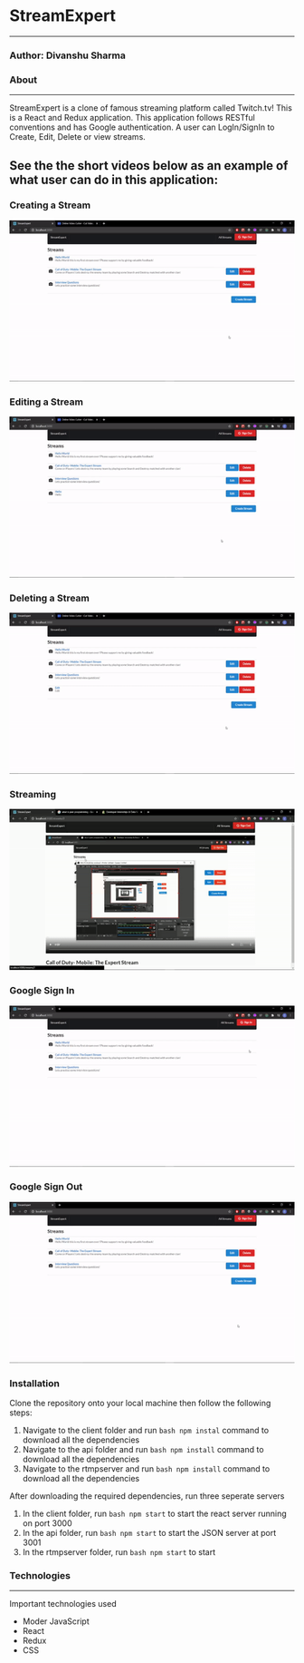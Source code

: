 # StreamExpert
----------
### Author: Divanshu Sharma

### About
----------
StreamExpert is a clone of famous streaming platform called Twitch.tv! This is a React and Redux application. This application follows RESTful conventions and has Google authentication. A user can LogIn/SignIn to Create, Edit, Delete or view streams. 


See the the short videos below as an example of what user can do in this application: 
----------
### Creating a Stream
![Create Stream Demo](/streams/images_gif/create.gif)

### Editing a Stream
![Edit Stream Demo](/streams/images_gif/edit.gif)

### Deleting a Stream
![Delete Stream Demo](/streams/images_gif/Delete.gif)

### Streaming
![Streaming Demo](/streams/images_gif/Streaming.gif)

### Google Sign In
![Google Sign In Demo](/streams/images_gif/SignIn.gif)

### Google Sign Out
![Google Sign Out Demo](/streams/images_gif/signout.gif)

### Installation 
Clone the repository onto your local machine then follow the following steps:
1) Navigate to the client folder and run ```bash npm instal``` command to download all the dependencies
2) Navigate to the api folder and run ```bash npm install``` command to download all the dependencies 
3) Navigate to the rtmpserver and run ```bash npm install``` command to download all the dependencies

After downloading the required dependencies, run three seperate servers
1) In the client folder, run ```bash npm start``` to start the react server running on port 3000
2) In the api folder, run ```bash npm start``` to start the JSON server at port 3001
3) In the rtmpserver folder, run  ```bash npm start``` to start 


### Technologies
----------
Important technologies used
* Moder JavaScript
* React
* Redux
* CSS
